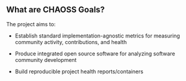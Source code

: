 ## What are CHAOSS Goals?

The project aims to:

- Establish standard implementation-agnostic metrics for measuring community activity, contributions, and health

- Produce integrated open source software for analyzing software community development

- Build reproducible project health reports/containers
